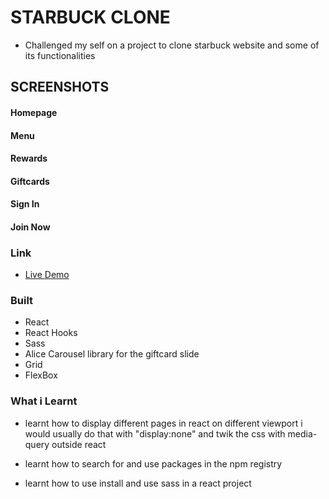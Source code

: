 # STARBUCK CLONE


-  Challenged my self on a project to clone starbuck website and some of its functionalities

## SCREENSHOTS

#### Homepage
#### Menu
#### Rewards
#### Giftcards
#### Sign In
#### Join Now


### Link
    
- [Live Demo](https://starbuck-clone.netlify.app)

### Built
-  React
-  React Hooks
-  Sass
-  Alice Carousel library for the giftcard slide
-  Grid
-  FlexBox

### What i Learnt
-  learnt how to display different pages in react on different viewport
   i would usually do that with "display:none" and twik the css with media-query
   outside react

-  learnt how to search for and use packages in the npm registry

-  learnt how to use install and use sass in a react project

